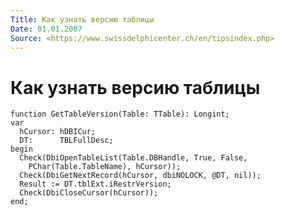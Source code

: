 ```yaml
---
Title: Как узнать версию таблицы
Date: 01.01.2007
Source: <https://www.swissdelphicenter.ch/en/tipsindex.php>
---
```



Как узнать версию таблицы
=========================

    function GetTableVersion(Table: TTable): Longint;
    var
      hCursor: hDBICur;
      DT:      TBLFullDesc;
    begin
      Check(DbiOpenTableList(Table.DBHandle, True, False,
        PChar(Table.TableName), hCursor));
      Check(DbiGetNextRecord(hCursor, dbiNOLOCK, @DT, nil));
      Result := DT.tblExt.iRestrVersion;
      Check(DbiCloseCursor(hCursor));
    end; 

